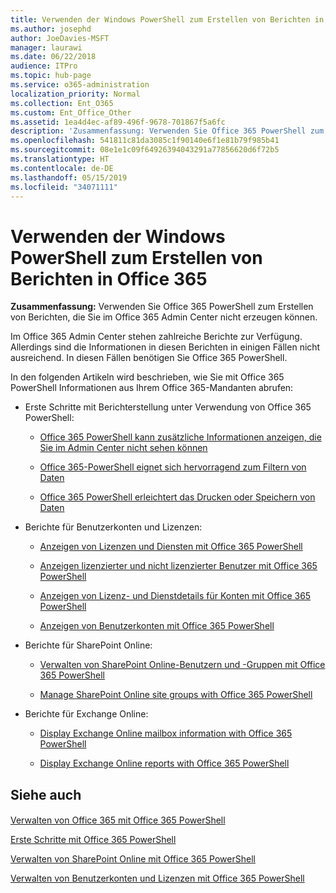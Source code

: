 ```yaml
---
title: Verwenden der Windows PowerShell zum Erstellen von Berichten in Office 365
ms.author: josephd
author: JoeDavies-MSFT
manager: laurawi
ms.date: 06/22/2018
audience: ITPro
ms.topic: hub-page
ms.service: o365-administration
localization_priority: Normal
ms.collection: Ent_O365
ms.custom: Ent_Office_Other
ms.assetid: 1ea4d4ec-af89-496f-9678-701867f5a6fc
description: 'Zusammenfassung: Verwenden Sie Office 365 PowerShell zum Erstellen von Berichten, die Sie im Office 365 Admin Center nicht erzeugen können.'
ms.openlocfilehash: 541811c81da3085c1f90140e6f1e81b79f985b41
ms.sourcegitcommit: 08e1e1c09f64926394043291a77856620d6f72b5
ms.translationtype: HT
ms.contentlocale: de-DE
ms.lasthandoff: 05/15/2019
ms.locfileid: "34071111"
---
```

# <a name="use-windows-powershell-to-create-reports-in-office-365"></a>Verwenden der Windows PowerShell zum Erstellen von Berichten in Office 365

 **Zusammenfassung:** Verwenden Sie Office 365 PowerShell zum Erstellen von Berichten, die Sie im Office 365 Admin Center nicht erzeugen können.
  
Im Office 365 Admin Center stehen zahlreiche Berichte zur Verfügung. Allerdings sind die Informationen in diesen Berichten in einigen Fällen nicht ausreichend. In diesen Fällen benötigen Sie Office 365 PowerShell.
  
In den folgenden Artikeln wird beschrieben, wie Sie mit Office 365 PowerShell Informationen aus Ihrem Office 365-Mandanten abrufen:
  
- Erste Schritte mit Berichterstellung unter Verwendung von Office 365 PowerShell:
    
  - [Office 365 PowerShell kann zusätzliche Informationen anzeigen, die Sie im Admin Center nicht sehen können](https://technet.microsoft.com/library/dn568034.aspx#reveal)
    
  - [Office 365-PowerShell eignet sich hervorragend zum Filtern von Daten](https://technet.microsoft.com/library/dn568034.aspx#filter)
    
  - [Office 365 PowerShell erleichtert das Drucken oder Speichern von Daten](https://technet.microsoft.com/library/dn568034.aspx#printsave)
    
- Berichte für Benutzerkonten und Lizenzen:
    
  - [Anzeigen von Lizenzen und Diensten mit Office 365 PowerShell](view-licenses-and-services-with-office-365-powershell.md)
    
  - [Anzeigen lizenzierter und nicht lizenzierter Benutzer mit Office 365 PowerShell](view-licensed-and-unlicensed-users-with-office-365-powershell.md)
    
  - [Anzeigen von Lizenz- und Dienstdetails für Konten mit Office 365 PowerShell](view-account-license-and-service-details-with-office-365-powershell.md)
    
  - [Anzeigen von Benutzerkonten mit Office 365 PowerShell](view-user-accounts-with-office-365-powershell.md)
    
- Berichte für SharePoint Online:
    
  - [Verwalten von SharePoint Online-Benutzern und -Gruppen mit Office 365 PowerShell](http://technet.microsoft.com/library/9680af2e-a965-4e62-92ee-da72105c7800.aspx)
    
  - [Manage SharePoint Online site groups with Office 365 PowerShell](http://technet.microsoft.com/library/122f4099-c78d-4cce-bab0-4343b04596ae.aspx)
    
- Berichte für Exchange Online:
    
  - [Display Exchange Online mailbox information with Office 365 PowerShell](http://technet.microsoft.com/library/13843002-56ca-4b75-81c5-84386522b01b.aspx)
    
  - [Display Exchange Online reports with Office 365 PowerShell](http://technet.microsoft.com/library/4873a063-9fc4-4ed9-826a-6e935fef61d4.aspx)
    
## <a name="see-also"></a>Siehe auch

#### 

[Verwalten von Office 365 mit Office 365 PowerShell](manage-office-365-with-office-365-powershell.md)
  
[Erste Schritte mit Office 365 PowerShell](getting-started-with-office-365-powershell.md)
  
[Verwalten von SharePoint Online mit Office 365 PowerShell](manage-sharepoint-online-with-office-365-powershell.md)
  
[Verwalten von Benutzerkonten und Lizenzen mit Office 365 PowerShell](manage-user-accounts-and-licenses-with-office-365-powershell.md)
  
